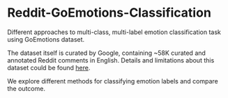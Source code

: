 # Reddit-GoEmotions-Classification
Different approaches to multi-class, multi-label emotion classification task using GoEmotions dataset.

The dataset itself is curated by Google, containing ~58K curated and annotated Reddit comments in English. Details and limitations about this dataset could be found [here](https://github.com/new](https://github.com/google-research/google-research/blob/fd2ebbe1cdbd39f3486c0d9812b37214673c3c9d/goemotions/README.md)https://github.com/google-research/google-research/blob/fd2ebbe1cdbd39f3486c0d9812b37214673c3c9d/goemotions/README.md).

We explore different methods for classifying emotion labels and compare the outcome.
